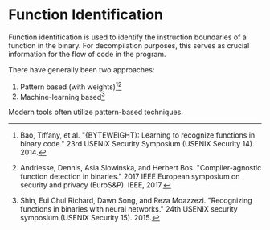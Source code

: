 # Function Identification

Function identification is used to identify the instruction boundaries of a function in the binary.
For decompilation purposes, this serves as crucial information for the flow of code in the program.

There have generally been two approaches:

1. Pattern based (with weights)[^1][^2]
2. Machine-learning based[^3]

Modern tools often utilize pattern-based techniques. 

[^1]: Bao, Tiffany, et al. "{BYTEWEIGHT}: Learning to recognize functions in binary code." 23rd USENIX Security Symposium (USENIX Security 14). 2014.
[^2]: Andriesse, Dennis, Asia Slowinska, and Herbert Bos. "Compiler-agnostic function detection in binaries." 2017 IEEE European symposium on security and privacy (EuroS&P). IEEE, 2017.
[^3]: Shin, Eui Chul Richard, Dawn Song, and Reza Moazzezi. "Recognizing functions in binaries with neural networks." 24th USENIX security symposium (USENIX Security 15). 2015.